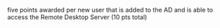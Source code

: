 five points awarded per new user that is added to the AD and is able to access the Remote Desktop Server (10 pts total)